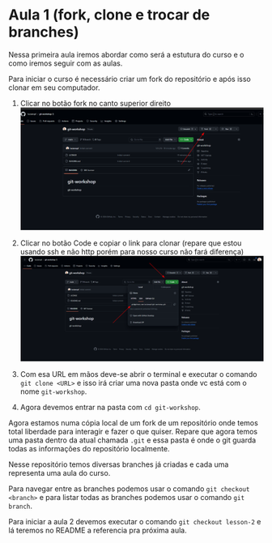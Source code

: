 # Aula 1 (fork, clone e trocar de branches)

Nessa primeira aula iremos abordar como será a estutura do curso e o como iremos seguir com as aulas.

Para iniciar o curso é necessário criar um fork do repositório e após isso clonar em seu computador.

1. Clicar no botão fork no canto superior direito
![fork](../images/fork.png)

2. Clicar no botão Code e copiar o link para clonar (repare que estou usando ssh e não http porém para nosso curso não fará diferença)
![clone](../images/clone.png)

3. Com esa URL em mãos deve-se abrir o terminal e executar o comando `git clone <URL>` e isso irá criar uma nova pasta onde vc está com o nome `git-workshop`.

4. Agora devemos entrar na pasta com `cd git-workshop`.

Agora estamos numa cópia local de um fork de um repositório onde temos total liberdade para interagir e fazer o que quiser. Repare que agora temos uma pasta dentro da atual chamada `.git` e essa pasta é onde o git guarda todas as informações do repositório localmente.

Nesse repositório temos diversas branches já criadas e cada uma representa uma aula do curso.

Para navegar entre as branches podemos usar o comando `git checkout <branch>` e para listar todas as branches podemos usar o comando `git branch`.

Para iniciar a aula 2 devemos executar o comando `git checkout lesson-2` e lá teremos no README a referencia pra próxima aula.